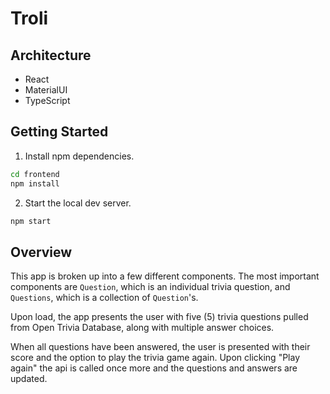 # Troli

## Architecture

- React
- MaterialUI
- TypeScript

## Getting Started

1. Install npm dependencies.

```sh
cd frontend
npm install
```

2. Start the local dev server.

```sh
npm start
```

## Overview

This app is broken up into a few different components. The most important
components are `Question`, which is an individual trivia question, and `Questions`,
which is a collection of `Question`'s.

Upon load, the app presents the user with five (5) trivia questions pulled from
Open Trivia Database, along with multiple answer choices.

When all questions have been answered, the user is presented with their score and
the option to play the trivia game again. Upon clicking "Play again" the
api is called once more and the questions and answers are updated.

